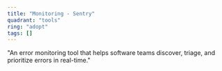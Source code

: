 ```yaml
---
title: "Monitoring - Sentry"
quadrant: "tools"
ring: "adopt"
tags: []
---
```


"An error monitoring tool that helps software teams discover, triage, and prioritize errors in real-time."
